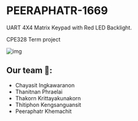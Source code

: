 # PEERAPHATR-1669
UART 4X4 Matrix Keypad with Red LED Backlight.

CPE328 Term project

![img](https://lh5.googleusercontent.com/gVUy_Daq7nVIh_IbrBPx_bEKkHWkjKPTCaGex3rj5u7UbV-SxtD25Ku97uddZsjJ6265guPTCv4v3NEH2mUZiJI0FqhhzcXim64W8pivis1xweNA1u4NjE9LSXtBKMzsMGzbjwif)

## Our team 👶:
* Chayasit Ingkawaranon
* Thanitnan Phraelai
* Thakorn Krittayakunakorn
* Thitiphon Kengsanguansit
* Peeraphatr Khemachit
